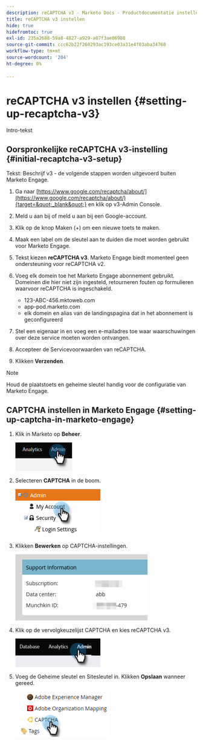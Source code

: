 ```yaml
---
description: reCAPTCHA v3 - Marketo Docs - Productdocumentatie instellen
title: reCAPTCHA v3 instellen
hide: true
hidefromtoc: true
exl-id: 235a2688-59a8-4827-a929-a07f3ae06988
source-git-commit: ccc62b22f260293ac193ce03a31e4f03aba34768
workflow-type: tm+mt
source-wordcount: '204'
ht-degree: 0%

---
```


# reCAPTCHA v3 instellen {#setting-up-recaptcha-v3}

Intro-tekst

## Oorspronkelijke reCAPTCHA v3-instelling {#initial-recaptcha-v3-setup}

Tekst: Beschrijf v3 - de volgende stappen worden uitgevoerd buiten Marketo Engage.

1. Ga naar [https://www.google.com/recaptcha/about/](https://www.google.com/recaptcha/about/){target=&quot;_blank&quot;} en klik op v3-Admin Console.

1. Meld u aan bij of meld u aan bij een Google-account.

1. Klik op de knop Maken (+) om een nieuwe toets te maken.

1. Maak een label om de sleutel aan te duiden die moet worden gebruikt voor Marketo Engage.

1. Tekst kiezen **reCAPTCHA v3**. Marketo Engage biedt momenteel geen ondersteuning voor reCAPTCHA v2.

1. Voeg elk domein toe het Marketo Engage abonnement gebruikt. Domeinen die hier niet zijn ingesteld, retourneren fouten op formulieren waarvoor reCAPTCHA is ingeschakeld.

   * 123-ABC-456.mktoweb.com
   * app-pod.marketo.com
   * elk domein en alias van de landingspagina dat in het abonnement is geconfigureerd

1. Stel een eigenaar in en voeg een e-mailadres toe waar waarschuwingen over deze service moeten worden ontvangen.

1. Accepteer de Servicevoorwaarden van reCAPTCHA.

1. Klikken **Verzenden**.

>[!NOTE]
>
>Houd de plaatstoets en geheime sleutel handig voor de configuratie van Marketo Engage.

## CAPTCHA instellen in Marketo Engage {#setting-up-captcha-in-marketo-engage}

1. Klik in Marketo op **Beheer**.

   ![](assets/setting-up-recaptcha-v3-1.png)

1. Selecteren **CAPTCHA** in de boom.

   ![](assets/setting-up-recaptcha-v3-2.png)

1. Klikken **Bewerken** op CAPTCHA-instellingen.

   ![](assets/setting-up-recaptcha-v3-3.png)

1. Klik op de vervolgkeuzelijst CAPTCHA en kies reCAPTCHA v3.

   ![](assets/setting-up-recaptcha-v3-4.png)

1. Voeg de Geheime sleutel en Sitesleutel in. Klikken **Opslaan** wanneer gereed.

   ![](assets/setting-up-recaptcha-v3-5.png)
